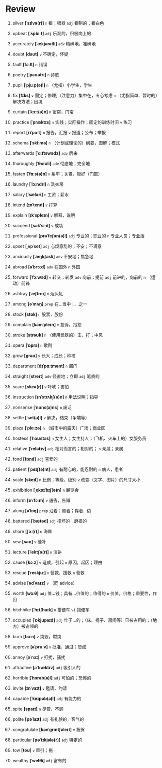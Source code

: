 # Review
1. silver **[ˈsɪlvə(r)]** `n` 银；银器 `adj` 银制的；银白色

2. upbeat **[ˈʌpbiːt]** `adj` 乐观的，积极向上的

3. accurately **[ˈækjərətli]** `adv` 精确地，准确地

4. doubt **[daʊt]** `v` 不确定，怀疑

5. fault **[fɔːlt]** `n` 错误

6. poetry **[ˈpəʊətri]** `n` 诗歌

7. pupil **[ˈpjuːp(ə)l]** `n` （尤指）小学生，学生

8. fix **[fɪks]** `v` 固定；修理;（注意力）集中在，专心考虑 `n` （尤指简单、暂时的）解决方法；困境

9. curtain **[ˈkɜːt(ə)n]** `n` 窗帘，门帘

10. practice **[ˈpræktɪs]** `n` 实践；实际操作；固定的训练时间 `v` 练习

11. report **[rɪˈpɔːt]** `n` 报告，汇报 `v` 报道；公布；举报

12. schema **[ˈskiːmə]** `n` （计划或理论的）纲要，图解；模式

13. afterwards **[ˈɑːftəwədz]** `adv` 后来

14. thoroughly **[ˈθʌrəli]** `adv` 彻底地；完全地

15. fasten **[ˈfɑːs(ə)n]** `v` 系牢；关紧，锁好（门窗）

16. laundry **[ˈlɔːndri]** `n` 洗衣房

17. salary **[ˈsæləri]** `n` 工资；薪水

18. intend **[ɪnˈtend]** `v` 打算

19. explain **[ɪkˈspleɪn]** `v` 解释，说明

20. succeed **[səkˈsiːd]** `v` 成功

21. professional **[prəˈfeʃən(ə)l]** `adj` 专业的；职业的 `n` 专业人员；专业版

22. upset **[ˌʌpˈset]** `adj` 心烦意乱的；不安；不满意

23. anxiously **[ˈæŋkʃəsli]** `adv` 不安地；焦急地

24. abroad **[əˈbrɔːd]** `adv` 在国外 `n` 外国

25. forward **[ˈfɔːwəd]** `v` 转交；转发 `adv` 向前；提前 `adj` 前进的，向前的 `n` （运动）前锋

26. ashtray **[ˈæʃtreɪ]** `n` 烟灰缸

27. among **[əˈmʌŋ]** `prep` 在...当中；...之一

28. stock **[stɒk]** `n` 股票，股份

29. complain **[kəmˈpleɪn]** `v` 投诉，抱怨

30. stroke **[strəʊk]** `n` （使用武器的）击，打；中风

31. opera **[ˈɒprə]** `n` 歌剧

32. grow **[ɡrəʊ]** `v` 长大；成长；种植

33. department **[dɪˈpɑːtmənt]** `n` 部门

34. straight **[streɪt]** `adv` 径直地；立即 `adj` 笔直的

35. scare **[skeə(r)]** `v` 吓唬；害怕

36. instruction **[ɪnˈstrʌkʃ(ə)n]** `n` 用法说明；指导

37. nonsense **[ˈnɒns(ə)ns]** `n` 废话

38. settle **[ˈset(ə)l]** `v` 解决，结束（争端等）

39. plaza **[ˈplɑːzə]** `n` （城市中的露天）广场；商业区

40. hostess **[ˈhəʊstəs]** `n` 女主人；女主持人；（飞机、火车上的）女服务员

41. relative **[ˈrelətɪv]** `adj` 相对而言的；相对的； `n` 亲戚；亲属

42. fond **[fɒnd]** `adj` 喜爱的

43. patient **[ˈpeɪʃ(ə)nt]** `adj` 有耐心的，能忍耐的 `n` 病人，患者

44. scale **[skeɪl]** `n` 比例；等级，级别 `v` 改变（文字、图片）的尺寸大小

45. exhibition **[ˌeksɪˈbɪʃ(ə)n]** `n` 展览会

46. inform **[ɪnˈfɔːm]** `v` 通告，告知

47. along **[əˈlɒŋ]** `prep` 沿着；顺着；靠着...边

48. battered **[ˈbætəd]** `adj` 撞坏的；磨损的

49. shore **[ʃɔː(r)]** `n` 海岸

50. sew **[səʊ]** `v` 缝补

51. lecture **[ˈlektʃə(r)]** `n` 演讲

52. cause **[kɔːz]** `v` 造成，引起 `n` 原因，起因；理由

53. rescue **[ˈreskjuː]** `v` 营救，援救 `n` 营救

54. advise **[ədˈvaɪz]** `v` （同 advice）

55. worth **[wɜːθ]** `adj` 值...钱；具有...价值的；值得的 `n` 价值，价格；重要性，作用

56. hitchhike **[ˈhɪtʃhaɪk]** `n` 搭便车 `vi` 搭便车

57. occupied **[ˈɒkjupaɪd]** `adj` 忙于...的；（床、椅子、房间等）已被占用的；（地方）被占领的

58. burn **[bɜːn]** `v` 烧毁，燃烧

59. approve **[əˈpruːv]** `v` 批准，通过；赞成

60. annoy **[əˈnɔɪ]** `v` 打扰，骚扰

61. attractive **[əˈtræktɪv]** `adj` 吸引人的

62. horrible **[ˈhɒrəb(ə)l]** `adj` 可怕的；恐怖的

63. invite **[ɪnˈvaɪt]** `v` 邀请，约请

64. capable **[ˈkeɪpəb(ə)l]** `adj` 有能力的

65. spite **[spaɪt]** `n` 尽管，不顾

66. polite **[pəˈlaɪt]** `adj` 有礼貌的，客气的

67. congratulate **[kənˈɡrætʃəleɪt]** `v` 祝贺

68. particular **[pəˈtɪkjələ(r)]** `adj` 特定的

69. tow **[təʊ]** `v` 牵引；拖

70. wealthy **[ˈwelθi]** `adj` 富有的

